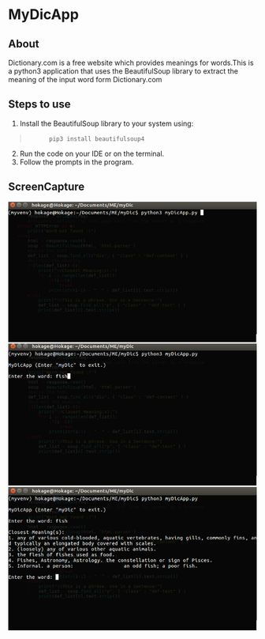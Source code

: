 # MyDicApp

## About
Dictionary.com is a free website which provides meanings for words.This is a python3 application that uses the BeautifulSoup library to extract the meaning of the input word form Dictionary.com                 																																													 
## Steps to use         																																	 
1. Install the BeautifulSoup library to your system using:
>           pip3 install beautifulsoup4
2. Run the code on your IDE or on the terminal.
3. Follow the prompts in the program.

## ScreenCapture
![1](https://github.com/aman15012/MyDicApp/blob/master/img/1.png)
![2](https://github.com/aman15012/MyDicApp/blob/master/img/2.png)
![3](https://github.com/aman15012/MyDicApp/blob/master/img/3.png)
